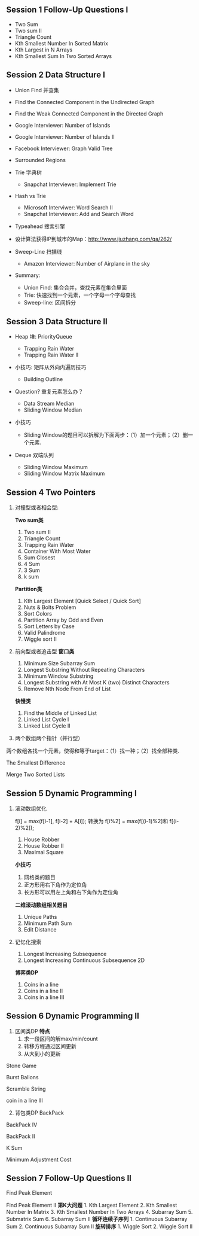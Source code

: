 Session 1   Follow-Up Questions I
----------------------------------------------------------------------------------------------------------------------------

* Two Sum
* Two sum II
* Triangle Count
* Kth Smallest Number In Sorted Matrix
* Kth Largest in N Arrays
* Kth Smallest Sum In Two Sorted Arrays

Session 2   Data Structure I
----------------------------------------------------------------------------------------------------------------------------

* Union Find 并查集
* Find the Connected Component in the Undirected Graph
* Find the Weak Connected Component in the Directed Graph
* Google Interviewer: Number of Islands
* Google Interviewer: Number of Islands II
* Facebook Interviewer: Graph Valid Tree
* Surrounded Regions

* Trie 字典树
  * Snapchat Interviewer: Implement Trie

* Hash vs Trie
  * Microsoft Interviwer: Word Search II
  * Snapchat Interviewer: Add and Search Word

* Typeahead 搜索引擎
* 设计算法获得IP到城市的Map：http://www.jiuzhang.com/qa/262/

* Sweep-Line 扫描线
  * Amazon Interviewer: Number of Airplane in the sky

* Summary:
  * Union Find: 	集合合并，查找元素在集合里面
  * Trie: 			快速找到一个元素，一个字母一个字母查找
  * Sweep-line: 	区间拆分

Session 3   Data Structure II
----------------------------------------------------------------------------------------------------------------------------

* Heap 堆: PriorityQueue
  * Trapping Rain Water
  * Trapping Rain Water II

* 小技巧: 矩阵从外向内遍历技巧
    * Building Outline

* Question? 重复元素怎么办？
    * Data Stream Median
    * Sliding Window Median

* 小技巧
    * Sliding Window的题目可以拆解为下面两步：（1）加一个元素；（2）删一个元素.

* Deque 双端队列
    * Sliding Window Maximum
    * Sliding Window Matrix Maximum


Session 4   Two Pointers
----------------------------------------------------------------------------------------------------------------------------

1. 对撞型或者相会型: 

    __Two sum类__
    1. Two sum II
    2. Triangle Count
    3. Trapping Rain Water
    4. Container With Most Water
    5. Sum Closest
    6. 4 Sum
    7. 3 Sum
    8. k sum

    __Partition类__
    1. Kth Largest Element [Quick Select / Quick Sort]
    2. Nuts & Bolts Problem
    3. Sort Colors
    4. Partition Array by Odd and Even
    5. Sort Letters by Case
    6. Valid Palindrome
    7. Wiggle sort II

2. 前向型或者追击型
    __窗口类__
    1. Minimum Size Subarray Sum
    2. Longest Substring Without Repeating Characters
    3. Minimum Window Substring
    4. Longest Substring with At Most K (two) Distinct Characters
    5. Remove Nth Node From End of List

    __快慢类__
    1. Find the Middle of Linked List
    2. Linked List Cycle I
    3. Linked List Cycle II

3. 两个数组两个指针（并行型）

两个数组各找一个元素，使得和等于target：（1）找一种；（2）找全部种类.

The Smallest Difference

Merge Two Sorted Lists


Session 5   Dynamic Programming I
----------------------------------------------------------------------------------------------------------------------------

1. 滚动数组优化

    f[i] = max(f[i-1], f[i-2] + A[i]); 转换为 f[i%2] = max(f[(i-1)%2]和 f[(i-2)%2]);
    1. House Robber
    2. House Robber II
    3. Maximal Square

    __小技巧__
    1. 网格类的题目
    2. 正方形用右下角作为定位角
    3. 长方形可以用左上角和右下角作为定位角

    __二维滚动数组相关题目__
    1. Unique Paths
    2. Minimum Path Sum
    3. Edit Distance

2. 记忆化搜索
    1. Longest Increasing Subsequence
    2. Longest Increasing Continuous Subsequence 2D

    __博弈类DP__
    1. Coins in a line
    2. Coins in a line II
    3. Coins in a line III


Session 6   Dynamic Programming II
----------------------------------------------------------------------------------------------------------------------------

1. 区间类DP
    __特点__
    1. 求一段区间的解max/min/count
    1. 转移方程通过区间更新
    1. 从大到小的更新

Stone Game

Burst Ballons

Scramble String

coin in a line III

2. 背包类DP
BackPack

BackPack IV

BackPack II

K Sum

Minimum Adjustment Cost


Session 7   Follow-Up Questions II
----------------------------------------------------------------------------------------------------------------------------

Find Peak Element

Find Peak Element II
    __第K大问题__
    1. Kth Largest Element
    2. Kth Smallest Number In Matrix
    3. Kth Smallest Number In Two Arrays
    4. Subarray Sum
    5. Submatrix Sum
    6. Subarray Sum II
    __循环连续子序列__
    1. Continuous Subarray Sum
    2. Continuous Subarray Sum II
    __旋转排序__
    1. Wiggle Sort
    2. Wiggle Sort II
